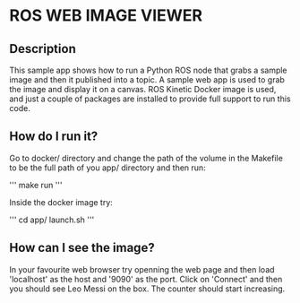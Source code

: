 # ROS WEB IMAGE VIEWER

## Description

This sample app shows how to run a Python ROS node that grabs a sample image and then it published into a topic. A sample web app is used to grab the image and display it on a canvas. ROS Kinetic Docker image is used, and just a couple of packages are installed to provide full support to run this code.

## How do I run it?

Go to docker/ directory and change the path of the volume in the Makefile to be the full path of you app/ directory and then run:

'''
make run
'''

Inside the docker image try:

'''
cd app/
launch.sh
'''

## How can I see the image?

In your favourite web browser try openning the web page and then load 'localhost' as the host and '9090' as the port. Click on 'Connect' and then you should see Leo Messi on the box. The counter should start increasing.